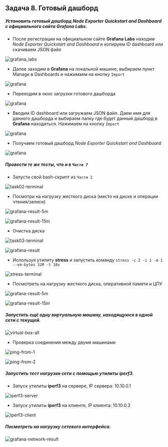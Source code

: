 ## Задача 8. Готовый дашборд

##### Установить готовый дашборд _Node Exporter Quickstart and Dashboard_ с официального сайта **Grafana Labs**.

- После регистрации на официальном сайте **Grafana Labs** находим _Node Exporter Quickstart and Dashboard_ и копируем ID dashboard или скачиваем JSON файл

![grafana_labs](./img/01.png)

- Далее заходим в **Grafana** на локальной машине, выбираем пункт Manage в Dashboards и нажимаем на кнопку `Import`

![grafana](./img/02.png)

- Переходим в окно загрузки готового дашборда

![grafana](./img/03.png)

- Вводим ID dashboard или загружаем JSON файл. Даем имя для данного дашборда и выбираем папку где будет данный дашборд в **Grafana** находиться. Нажимаем на кнопку `Import`

![grafana](./img/04.png)

- Получаем готовый дашборд _Node Exporter Quickstart and Dashboard_

![grafana](./img/05.png)

##### Провести те же тесты, что и в `Части 7`

- Запусти свой bash-скрипт из `Части 2`

![task02-terminal](./img/06.png)

- Посмотри на нагрузку жесткого диска (место на диске и операции чтения/записи)

![grafana-result-5m](./img/07.png)

![grafana-result-15m](./img/08.png)

- Очистка диска

![task03-terminal](./img/09.png)

![grafana-result](./img/10.png)

- Используя утилиту **stress** и запустить команду `stress -c 2 -i 1 -m 1 --vm-bytes 32M -t 10s`

![stress-terminal](./img/11.png)

- Посмотреть на нагрузку жесткого диска, оперативной памяти и ЦПУ

![grafana-result-5m](./img/12.png)

![grafana-result-15m](./img/13.png)

##### Запустить ещё одну виртуальную машину, находящуюся в одной сети с текущей.

![virtual-box-all](./img/14.png)

- Проверка соединения между двумя машинами

![ping-from-1](./img/15.png)

![ping-from-2](./img/16.png)

##### Запустить тест нагрузки сети с помощью утилиты **iperf3**.

- Запуск утилиты **iperf3** на сервере, IP сервера: 10.10.0.1

![iperf3-server](./img/17.png)

- Запуск утилиты **iperf3** на клиенте, IP клиента: 10.10.0.2

![iperf3-client](./img/18.png)

##### Посмотреть на нагрузку сетевого интерфейса.

![grafana-network-result](./img/19.png)
